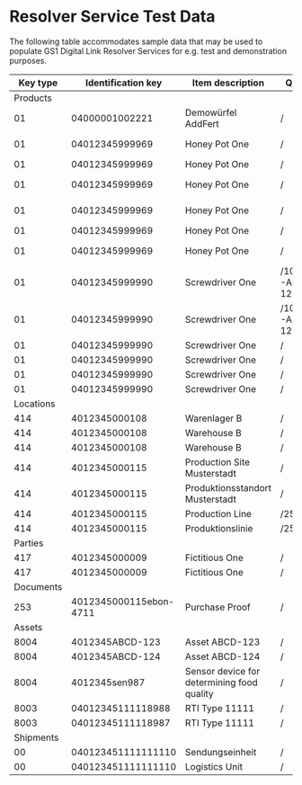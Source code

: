 # Resolver Service Test Data

The following table accommodates sample data that may be used to populate GS1 Digital Link Resolver Services for e.g. test and demonstration purposes.

|Key type|Identification key|Item description|Qualifier path|Link type|Language|Mime type|Link title|Target URL|
|--------|------------------|----------------|--------------|--------|-------|---------|----------|----------|
|Products|
|01|04000001002221|Demowürfel AddFert|/|gs1:pip|de|text/html|GTIN Manager Produktseite|https://www.gtin-manager.de/produkte/gln-4000001000005-gs1-germany-gmbh/gtin-4000001002221-demow%C3%BCrfel-addfert|
|01|04012345999969|Honey Pot One|/|gs1:pip|en|text/html|Product Information Page|https://ralphtro.github.io/fictitiousOne/products/04012345999969/en/pip.html|
|01|04012345999969|Honey Pot One|/|gs1:pip|de|text/html|Produktinformationsseite|https://ralphtro.github.io/fictitiousOne/products/04012345999969/de/pip.html|
|01|04012345999969|Honey Pot One|/|gs1:pip|es|text/html|Sitio web de información del producto|https://ralphtro.github.io/fictitiousOne/products/04012345999969/es/pip.html|
|01|04012345999969|Honey Pot One|/|gs1:promotion|en|text/html|World Bee Day Promotion|https://ralphtro.github.io/fictitiousOne/products/04012345999969/en/promotion.html|
|01|04012345999969|Honey Pot One|/|gs1:masterData|en|text/html|Key Master Data|https://ralphtro.github.io/fictitiousOne/products/04012345999969/en/keyMasterData.html|
|01|04012345999969|Honey Pot One|/|gs1:relatedVideo|en|video/mp4|Promotional Video|https://www.pexels.com/de-de/video/tropfender-honig-auf-einem-croissantbrot-2832316/|
|01|04012345999990|Screwdriver One|/10/20210401-A/21/XYZ-1234|gs1:pip|de|text/html| |https://ralphtro.github.io/fictitiousOne/products/04012345999990/20210401-A/XYZ-1234/de/pip.html|
|01|04012345999990|Screwdriver One|/10/20210401-A/21/XYZ-1234|gs1:pip|en|text/html| |https://ralphtro.github.io/fictitiousOne/products/04012345999990/20210401-A/XYZ-1234/en/pip.html|
|01|04012345999990|Screwdriver One|/|gs1:certificationInfo|en|text/html| |https://ralphtro.github.io/fictitiousOne/products/04012345999990/en/certification.html|
|01|04012345999990|Screwdriver One|/|gs1:instructions|en|text/html| |https://ralphtro.github.io/fictitiousOne/products/04012345999990/en/userManual.html|
|01|04012345999990|Screwdriver One|/|gs1:verificationService|en|text/html| |https://ralphtro.github.io/fictitiousOne/products/04012345999990/en/authenticity.html|
|01|04012345999990|Screwdriver One|/|gs1:relatedVideo|en|video/mp4|Promotional Video|https://www.pexels.com/video/a-man-drilling-the-wood-8829527/|
|Locations|
|414|4012345000108|Warenlager B|/|gs1:locationInfo|de|text/html| |https://ralphtro.github.io/fictitiousOne/locations/4012345000108/de/locationInfo.html|
|414|4012345000108|Warehouse B|/|gs1:locationInfo|en|text/html| |https://ralphtro.github.io/fictitiousOne/locations/4012345000108/en/locationInfo.html|
|414|4012345000108|Warehouse B|/|gs1:openingHoursInfo|en|application/ld+json| |https://ralphtro.github.io/fictitiousOne/locations/4012345000108/en/openingHours.jsonld|
|414|4012345000115|Production Site Musterstadt|/|gs1:locationInfo|en|text/html|Site Info|https://ralphtro.github.io/fictitiousOne/locations/4012345000115/en/locationInfo.html|
|414|4012345000115|Produktionsstandort Musterstadt|/|gs1:locationInfo|de|text/html|Info Standort|https://ralphtro.github.io/fictitiousOne/locations/4012345000115/de/locationInfo.html|
|414|4012345000115|Production Line|/254/12|gs1:locationInfo|en|text/html|Sub Site Info|https://ralphtro.github.io/fictitiousOne/locations/4012345000115/12/en/productionLine.html|
|414|4012345000115|Produktionslinie|/254/12|gs1:locationInfo|de|text/html|Info Sub-Lokation|https://ralphtro.github.io/fictitiousOne/locations/4012345000115/12/de/productionLine.html|
|Parties|
|417|4012345000009|Fictitious One|/|gs1:homepage|de|text/html|Homepage|https://ralphtro.github.io/fictitiousOne/parties/4012345000009/de/company.html|
|417|4012345000009|Fictitious One|/|gs1:homepage|en|text/html|Homepage|https://ralphtro.github.io/fictitiousOne/parties/4012345000009/en/company.html|
|Documents|
|253|4012345000115ebon-4711|Purchase Proof|/| |en|text/html| |https://ralphtro.github.io/fictitiousOne/documents/4012345000115ebon-4711/en/ebon.html|
|Assets|
|8004|4012345ABCD-123|Asset ABCD-123|/|gs1:traceability|en|text/html| |https://ralphtro.github.io/fictitiousOne/assets/4012345ABCD-123/en/traceability.html|
|8004|4012345ABCD-124|Asset ABCD-124|/|gs1:traceability|en|text/html| |https://ralphtro.github.io/fictitiousOne/assets/4012345ABCD-124/en/traceability.html|
|8004|4012345sen987|Sensor device for determining food quality|/|gs1:traceability|en|text/html| |https://ralphtro.github.io/fictitiousOne/assets/4012345sen987/en/traceability.html|
|8003|04012345111118988|RTI Type 11111|/|gs1:pip|en|text/html| |https://ralphtro.github.io/fictitiousOne/assets/04012345111118988/en/pip.html|
|8003|04012345111118987|RTI Type 11111|/|gs1:pip|en|text/html| |https://ralphtro.github.io/fictitiousOne/assets/04012345111118987/en/pip.html|
|Shipments|
|00|040123451111111110|Sendungseinheit|/|gs1:traceability|de|text/html| |https://ralphtro.github.io/fictitiousOne/shipments/040123451111111110/de/tracking.html|
|00|040123451111111110|Logistics Unit|/|gs1:traceability|en|text/html| |https://ralphtro.github.io/fictitiousOne/shipments/040123451111111110/en/tracking.html|
